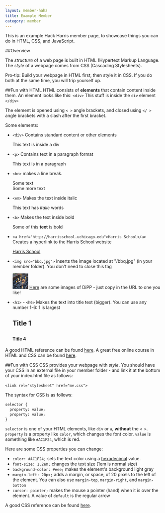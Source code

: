 ```yaml
---
layout: member-haha
title: Example Member
category: member
---
```


This is an example Hack Harris member page, to showcase things you can do in HTML, CSS, and JavaScript.


##Overview

The *structure* of a web page is built in HTML (Hypertext Markup Language. The *style* of a webpage comes from CSS (Cascading Stylesheets). 

Pro-tip: Build your webpage in HTML first, then style it in CSS. If you do both at the same time, you will trip yourself up. 


##Fun with HTML
HTML consists of **elements** that contain content inside them. An element looks like this:
`<div>`
    This stuff is inside the `div` element
`</div>`

The element is opened using `< >` angle brackets, and closed using `</ >` angle brackets with a slash after the first bracket.

Some elements:

* `<div>` Contains standard content or other elements
    
    <div>This text is inside a div</div>

* `<p>` Contains text in a paragraph format
    
    <p>This text is in a paragraph</p>

* `<br>` makes a line break.

    Some text
    <br>
    Some more text

* `<em>` Makes the text inside italic

    This text has <em>italic</em> words

* `<b>` Makes the text inside bold

    Some of this <b>text</b> is bold

* `<a href="http://harrisschool.uchicago.edu">Harris School</a>` Creates a hyperlink to the Harris School website

    <a href="http://harrisschool.uchicago.edu">Harris School</a>

* `<img src="bbq.jpg">` inserts the image located at "/bbq.jpg" (in your member folder). You don't need to close this tag

    <img src="bbq.jpg" height="50px" width="50px">
    <a href="https://drive.google.com/folderview?id=0B67xyTocshK8WFV2WlNhQnFyX1E&usp=sharing">Here</a> are some images of DiPP - just copy in the URL to one you like!

* `<h1>` - `<h6>` Makes the text into title text (bigger). You can use any number 1-6: 1 is largest

    <h2>Title 1<h2>
    <h4>Title 4</h4>


A good HTML reference can be found <a href="http://www.w3schools.com/html/">here</a>.
A great free online course in HTML and CSS can be found <a href="http://www.codecademy.com/tracks/web">here</a>.

##Fun with CSS
CSS provides your webpage with *style*. You should have your CSS in an external file in your member folder - and link it at the bottom of your index.html file as follows:

`<link rel="stylesheet" href="me.css">`

The syntax for CSS is as follows:

```
selector {
  property: value;
  property: value;
}
```

`selector` is one of your HTML elements, like `div` or `a`, **without** the `< >`. `property` is a property like `color`, which changes the font color. `value` is something like `#AC1F24`, which is red.

Here are some CSS properties you can change:

* `color: #AC1F24;` sets the text color using a <a href="http://colorrrs.com/">hexadecimal</a> value.
* `font-size: 1.2em;` changes the text size (1em is normal size)
* `background-color: #eee;` makes the element's background light gray
* `margin-left: 20px;` adds a margin, or space, of 20 pixels to the left of the element. You can also use `margin-top`, `margin-right`, and `margin-bottom`
* `cursor: pointer;` makes the mouse a pointer (hand) when it is over the element. A value of `default` is the regular arrow

A good CSS reference can be found <a href="http://www.w3schools.com/cssref/">here</a>.


<!-- this is a comment: it won't be shown -->

<!-- the following incorporates an external stylesheet 
that is located at http://ucdipp.org/members/example/me.css-->
<link rel="stylesheet" href="me.css">

<!-- the following incorporates external JavaScript code
that is located at http://ucdipp.org/members/example/me.js-->
<script src="me.js"></script>
